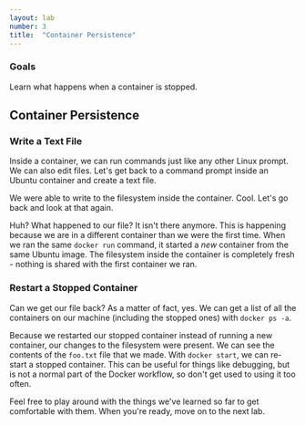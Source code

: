 ```yaml
---
layout: lab
number: 3
title:  "Container Persistence"
---
```


### Goals
Learn what happens when a container is stopped.

## Container Persistence

### Write a Text File

Inside a container, we can run commands just like any other Linux prompt. We can
also edit files.  Let's get back to a command prompt inside an Ubuntu container
and create a text file.

We were able to write to the filesystem inside the container. Cool. Let's go
back and look at that again.

Huh? What happened to our file? It isn't there anymore. This is happening
because we are in a different container than we were the first time. When we ran
the same `docker run` command, it started a _new_ container from the same Ubuntu
image. The filesystem inside the container is completely fresh - nothing is
shared with the first container we ran.

### Restart a Stopped Container

Can we get our file back? As a matter of fact, yes. We can get a list of all the
containers on our machine (including the stopped ones) with `docker ps -a`.


Because we restarted our stopped container instead of running a new container,
our changes to the filesystem were present. We can see the contents of the
`foo.txt` file that we made. With `docker start`, we can re-start a stopped
container. This can be useful for things like debugging, but is not a normal
part of the Docker workflow, so don't get used to using it too often.

Feel free to play around with the things we've learned so far to get comfortable
with them. When you're ready, move on to the next lab.
